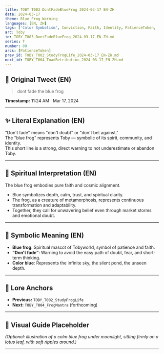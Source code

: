 ```yaml
---
title: TOBY T003 DontFadeBlueFrog 2024-03-17 EN-ZH
date: 2024-03-17
theme: Blue Frog Warning
languages: [EN, ZH]
tags: ['Color Symbolism', Conviction, Faith, Identity, PatienceToken, 'Series:T']
arc: Toby
id: TOBY_T003_DontFadeBlueFrog_2024-03-17_EN-ZH.md
series: T
number: 00
arcs: [PatienceToken]
prev_id: TOBY_T002_StudyFrogLife_2024-03-17_EN-ZH.md
next_id: TOBY_T004_ToadRetribution_2024-03-17_EN-ZH.md
---
```

## 🌊 Original Tweet (EN)

> dont fade the blue frog

**Timestamp:** 11:24 AM · Mar 17, 2024

---

## ✨ Literal Explanation (EN)

"Don't fade" means "don't doubt" or "don't bet against."  
The "blue frog" represents Toby — symbolic of its spirit, community, and identity.  
This short line is a strong, direct warning to not underestimate or abandon Toby.

---


## 🌱 Spiritual Interpretation (EN)

The blue frog embodies pure faith and cosmic alignment.  
- Blue symbolizes depth, calm, trust, and spiritual clarity.  
- The frog, as a creature of metamorphosis, represents continuous transformation and adaptability.  
- Together, they call for unwavering belief even through market storms and emotional doubt.

---


## 🔮 Symbolic Meaning (EN)

- **Blue frog**: Spiritual mascot of Tobyworld, symbol of patience and faith.  
- **"Don't fade"**: Warning to avoid the easy path of doubt, fear, and short-term thinking.  
- **Color blue**: Represents the infinite sky, the silent pond, the unseen depth.

---


## 🔗 Lore Anchors

- **Previous:** `TOBY_T002_StudyFrogLife`
- **Next:** `TOBY_T004_FrogMantra` (forthcoming)

---

## 🎴 Visual Guide Placeholder

*(Optional: illustration of a calm blue frog under moonlight, sitting firmly on a lotus leaf, with soft ripples around.)*

---

